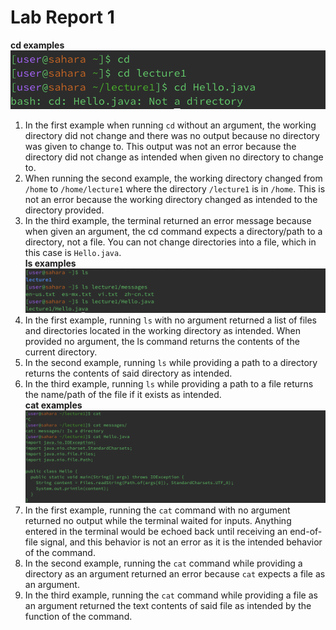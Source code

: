 # Lab Report 1
**cd examples**\
![Image](images/lab-report1-cd.png)
1. In the first example when running `cd` without an argument, the working directory did not change and there was no output because no directory was given to change to. This output was not an error because the directory did not change as intended when given no directory to change to.
2. When running the second example, the working directory changed from `/home` to `/home/lecture1` where the directory `/lecture1` is in `/home`. This is not an error because the working directory changed as intended to the directory provided.
3. In the third example, the terminal returned an error message because when given an argument, the cd command expects a directory/path to a directory, not a file. You can not change directories into a file, which in this case is `Hello.java`. \
**ls examples**
![Image](images/lab-report1-ls.png)
1. In the first example, running `ls` with no argument returned a list of files and directories located in the working directory as intended. When provided no argument, the ls command returns the contents of the current directory.
2. In the second example, running `ls` while providing a path to a directory returns the contents of said directory as intended.
3. In the third example, running `ls` while providing a path to a file returns the name/path of the file if it exists as intended. \
**cat examples**
![Image](images/lab-report1-cat.png)
1. In the first example, running the `cat` command with no argument returned no output while the terminal waited for inputs. Anything entered in the terminal would be echoed back until receiving an end-of-file signal, and this behavior is not an error as it is the intended behavior of the command.
2. In the second example, running the `cat` command while providing a directory as an argument returned an error because `cat` expects a file as an argument.
3. In the third example, running the `cat` command while providing a file as an argument returned the text contents of said file as intended by the function of the command.


